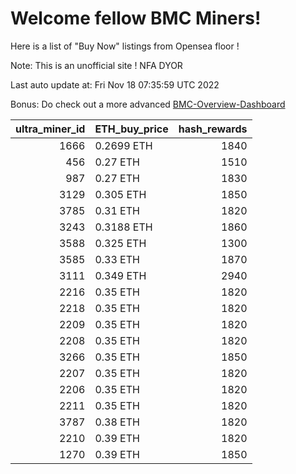 # Welcome fellow BMC Miners!
Here is a list of "Buy Now" listings from Opensea floor !

Note: This is an unofficial site ! NFA DYOR

Last auto update at: Fri Nov 18 07:35:59 UTC 2022

Bonus: Do check out a more advanced [BMC-Overview-Dashboard](https://dune.com/defifunk/BMC-Overview-Dashboard)


|   ultra_miner_id | ETH_buy_price   |   hash_rewards |
|-----------------:|:----------------|---------------:|
|             1666 | 0.2699 ETH      |           1840 |
|              456 | 0.27 ETH        |           1510 |
|              987 | 0.27 ETH        |           1830 |
|             3129 | 0.305 ETH       |           1850 |
|             3785 | 0.31 ETH        |           1820 |
|             3243 | 0.3188 ETH      |           1860 |
|             3588 | 0.325 ETH       |           1300 |
|             3585 | 0.33 ETH        |           1870 |
|             3111 | 0.349 ETH       |           2940 |
|             2216 | 0.35 ETH        |           1820 |
|             2218 | 0.35 ETH        |           1820 |
|             2209 | 0.35 ETH        |           1820 |
|             2208 | 0.35 ETH        |           1820 |
|             3266 | 0.35 ETH        |           1850 |
|             2207 | 0.35 ETH        |           1820 |
|             2206 | 0.35 ETH        |           1820 |
|             2211 | 0.35 ETH        |           1820 |
|             3787 | 0.38 ETH        |           1820 |
|             2210 | 0.39 ETH        |           1820 |
|             1270 | 0.39 ETH        |           1850 |